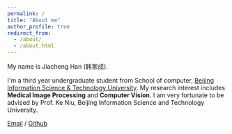 ```yaml
---
permalink: /
title: "About me"
author_profile: true
redirect_from: 
  - /about/
  - /about.html
---
```

My name is Jiacheng Han (韩家成).

I'm a third year undergraduate student from School of computer, [Beijing Information Science & Technology University](https://www.bistu.edu.cn/). My research interest includes **Medical Image Processing** and **Computer Vision**. I am very fortunate to be advised by Prof. Ke Niu, Beijing Information Science and Technology University.

[Email](hanjiacheng@bistu.edu.cn) / [Github](https://github.com/Jiacheng-Han) 
